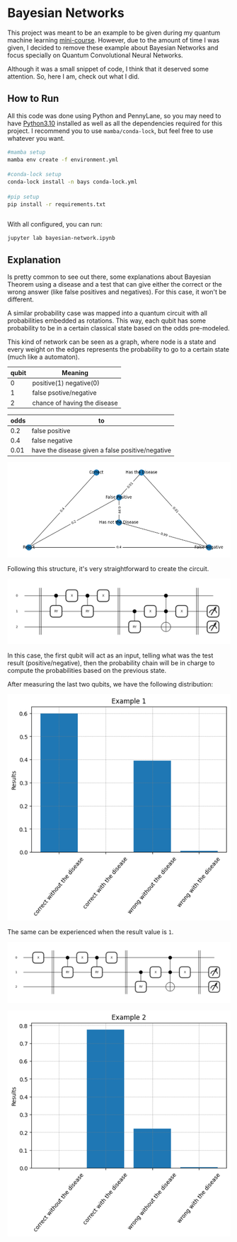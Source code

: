 # Bayesian Networks

This project was meant to be an example to be given during my quantum machine learning [mini-course](https://github.com/Dpbm/qml-course).
However, due to the amount of time I was given, I decided to remove these example about Bayesian Networks and focus specially on Quantum Convolutional Neural Networks.

Although it was a small snippet of code, I think that it deserved some attention. So, here I am, check out what I did.

## How to Run

All this code was done using Python and PennyLane, so you may need to have [Python3.10](https://www.python.org/) installed as well as all the dependencies required for this project. I recommend you to use `mamba/conda-lock`, but feel free to use whatever you want.

```bash
#mamba setup
mamba env create -f environment.yml

#conda-lock setup
conda-lock install -n bays conda-lock.yml

#pip setup
pip install -r requirements.txt
```
```
```

With all configured, you can run:

```bash
jupyter lab bayesian-network.ipynb
```

## Explanation

Is pretty common to see out there, some explanations about Bayesian Theorem using a disease and a test that can give either the correct or the wrong answer (like false positives and negatives). For this case, it won't be different.

A similar probability case was mapped into a quantum circuit with all probabilities embedded as rotations. This way, each qubit has some probability to be in a certain classical state based on the odds pre-modeled.

This kind of network can be seen as a graph, where node is a state and every weight on the edges represents the probability to go to a certain state (much like a automaton).

| qubit | Meaning                      |
|-------|----------------------------------|
|   0   | positive(1) negative(0) |
|   1   | false psotive/negative |
|   2   | chance of having the disease |


| odds | to |
|---------------|-------|
|  0.2          | false positive |
|  0.4         | false negative |
|  0.01         | have the disease given a false positive/negative |

![graph](./assets/probabilities_graph.png)

Following this structure, it's very straightforward to create the circuit.

![circuit 1](./assets/first_example.png)

In this case, the first qubit will act as an input, telling what was the test result (positive/negative), then the probability chain will be in charge to compute the probabilities based on the previous state.

After measuring the last two qubits, we have the following distribution:

![probabilities circuit 1](./assets/probs_example_1.png)

The same can be experienced when the result value is `1`.

![circuit 2](./assets/circuit_example_2.png)

![probabilities circuit 2](./assets/probs_example_2.png)
